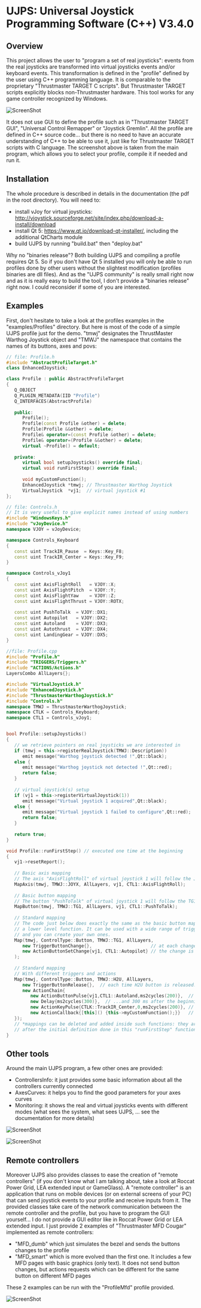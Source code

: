 # UJPS: Universal Joystick Programming Software (C++) V3.4.0
## Overview

This project allows the user to "program a set of real joysticks": events from the real joysticks are transformed into virtual joysticks events and/or keyboard events. This transformation is defined in the "profile" defined by the user using C++ programming language. It is comparable to the proprietary "Thrustmaster TARGET C scripts". But Thrustmaster TARGET scripts explicitly blocks non-Thrustmaster hardware. This tool works for any game controller recognized by Windows.


![ScreenShot](https://i.imgur.com/qCnL9to.png)


It does not use GUI to define the profile such as in "Thrustmaster TARGET GUI", "Universal Control Remapper" or "Joystick Gremlin". All the profile are defined in C++ source code... but there is no need to have an accurate understanding of C++ to be able to use it, just like for Thrustmaster TARGET scripts with C language. The screenshot above is taken from the main program, which allows you to select your profile, compile it if needed and run it.


## Installation

The whole procedure is described in details in the documentation (the pdf in the root directory). You will need to:
- install vJoy for virtual joysticks: http://vjoystick.sourceforge.net/site/index.php/download-a-install/download
- install Qt 5: https://www.qt.io/download-qt-installer/, including the additional QtCharts module
- build UJPS by running "build.bat" then "deploy.bat"

Why no "binaries release"? Both building UJPS and compiling a profile requires Qt 5. So if you don't have Qt 5 installed you will only be able to run profiles done by other users without the slightest modification (profiles binaries are dll files). And as the "UJPS community" is really small right now and as it is really easy to build the tool, I don't provide a "binaries release" right now. I could reconsider if some of you are interested.


## Examples

First, don't hesitate to take a look at the profiles examples in the "examples/Profiles" directory. But here is most of the code of a simple UJPS profile just for the demo. "tmwj" designates the ThrustMaster Warthog Joystick object and "TMWJ" the namespace that contains the names of its buttons, axes and povs:

```C++
// file: Profile.h
#include "AbstractProfileTarget.h"
class EnhancedJoystick;

class Profile : public AbstractProfileTarget
{
   Q_OBJECT
   Q_PLUGIN_METADATA(IID "Profile")
   Q_INTERFACES(AbstractProfile)
   
   public:
      Profile();
      Profile(const Profile &other) = delete;
      Profile(Profile &&other) = delete;
      Profile& operator=(const Profile &other) = delete;
      Profile& operator=(Profile &&other) = delete;
      virtual ~Profile() = default;
      
   private:
      virtual bool setupJoysticks() override final;
      virtual void runFirstStep() override final;
      
      void myCustomFunction();
      EnhancedJoystick *tmwj; // Thrustmaster Warthog Joystick
      VirtualJoystick  *vj1;  // virtual joystick #1
};
```
```C++
// file: Controls.h
// It is very useful to give explicit names instead of using numbers
#include "WindowsKeys.h"
#include "vJoyDevice.h"
namespace VJOY = vJoyDevice;

namespace Controls_Keyboard
{
   const uint TrackIR_Pause  = Keys::Key_F8;
   const uint TrackIR_Center = Keys::Key_F9;
}

namespace Controls_vJoy1
{
   const uint AxisFlightRoll   = VJOY::X;
   const uint AxisFlightPitch  = VJOY::Y;
   const uint AxisFlightYaw    = VJOY::Z;
   const uint AxisFlightThrust = VJOY::ROTX;
   
   const uint PushToTalk  = VJOY::DX1;
   const uint Autopilot   = VJOY::DX2;
   const uint Autoland    = VJOY::DX3;
   const uint Autothrust  = VJOY::DX4;
   const uint LandingGear = VJOY::DX5;
}
```
```C++
//file: Profile.cpp
#include "Profile.h"
#include "TRIGGERS/Triggers.h"
#include "ACTIONS/Actions.h"
LayersCombo AllLayers{};

#include "VirtualJoystick.h"
#include "EnhancedJoystick.h"
#include "ThrustmasterWarthogJoystick.h"
#include "Controls.h"
namespace TMWJ = ThrustmasterWarthogJoystick;
namespace CTLK = Controls_Keyboard;
namespace CTL1 = Controls_vJoy1;


bool Profile::setupJoysticks()
{
   // we retrieve pointers on real joysticks we are interested in
   if (tmwj = this->registerRealJoystick(TMWJ::Description))
      emit message("Warthog joystick detected !",Qt::black);
   else {
      emit message("Warthog joystick not detected !",Qt::red);
      return false;
   }
   
   // virtual joystick(s) setup
   if (vj1 = this->registerVirtualJoystick(1))
      emit message("Virtual joystick 1 acquired",Qt::black);
   else {
      emit message("Virtual joystick 1 failed to configure",Qt::red);
      return false;
   }
   
   return true;
}

void Profile::runFirstStep() // executed one time at the beginning
{
   vj1->resetReport();
   
   // Basic axis mapping
   // The axis "AxisFlightRoll" of virtual joystick 1 will follow the JOYX axis of TMWJ
   MapAxis(tmwj, TMWJ::JOYX, AllLayers, vj1, CTL1::AxisFlightRoll);
   
   // Basic button mapping
   // The button "PushToTalk" of virtual joystick 1 will follow the TG1 button of TMWJ
   MapButton(tmwj, TMWJ::TG1, AllLayers, vj1, CTL1::PushToTalk);
   
   // Standard mapping
   // The code just below does exactly the same as the basic button mapping but with
   // a lower level function. It can be used with a wide range of triggers and actions,
   // and you can create your own ones.
   Map(tmwj, ControlType::Button, TMWJ::TG1, AllLayers,
      new TriggerButtonChange{},                      // at each change of TG1 button
      new ActionButtonSetChange{vj1, CTL1::Autopilot} // the change is reproduced on this one
   );
   
   // Standard mapping
   // With different triggers and actions
   Map(tmwj, ControlType::Button, TMWJ::H2U, AllLayers,
      new TriggerButtonRelease{},  // each time H2U button is released...
      new ActionChain{
         new ActionButtonPulse{vj1,CTL1::Autoland,ms2cycles(200)},  // button pulse of 200 ms...
         new Delay{ms2cycles(300)},  // ...and 300 ms after the beginning of the first pulse...
         new ActionKeyPulse{CTLK::TrackIR_Center,0,ms2cycles(200)}, // ...a keystroke for 200 ms
         new ActionCallback{[this]() {this->myCustomFunction();}}   // ...and myCustomFunction is executed*
   });
   // *mappings can be deleted and added inside such functions: they are not frozen
   // after the initial definition done in this "runFirstStep" function
}
```


## Other tools

Around the main UJPS program, a few other ones are provided:
- ControllersInfo: it just provides some basic information about all the controllers currently connected
- AxesCurves: it helps you to find the good parameters for your axes curves
- Monitoring: it shows the real and virtual joysticks events with different modes (what sees the system, what sees UJPS, ... see the documentation for more details)

![ScreenShot](https://i.imgur.com/4Mm6XqP.png)

![ScreenShot](https://i.imgur.com/680nJwt.png)


## Remote controllers

Moreover UJPS also provides classes to ease the creation of "remote controllers" (if you don't know what I am talking about, take a look at Roccat Power Grid, LEA extended input or GameGlass). A "remote controller" is an application that runs on mobile devices (or on external screens of your PC) that can send joystick events to your profile and receive inputs from it. The provided classes take care of the network communication between the remote controller and the profile, but you have to program the GUI yourself... I do not provide a GUI editor like in Roccat Power Grid or LEA extended input. I just provide 2 examples of "Thrustmaster MFD Cougar" implemented as remote controllers:
- "MFD_dumb" which just simulates the bezel and sends the buttons changes to the profile
- "MFD_smart" which is more evolved than the first one. It includes a few MFD pages with basic graphics (only text). It does not send button changes, but actions requests which can be different for the same button on different MFD pages

These 2 examples can be run with the "ProfileMfd" profile provided.

![ScreenShot](https://i.imgur.com/NuoG9RB.png)
